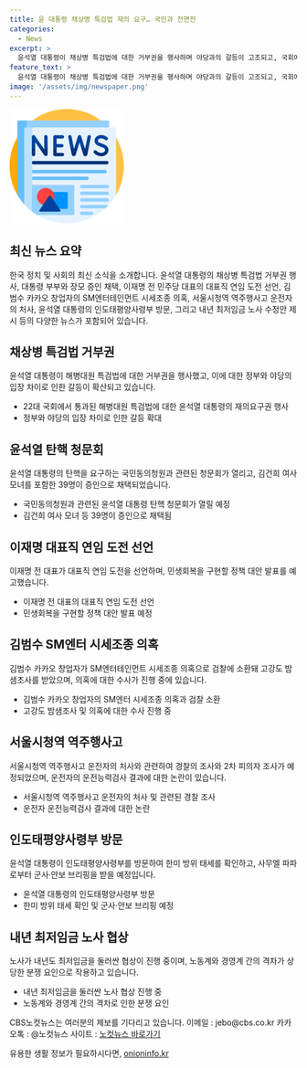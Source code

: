 ```yaml
---
title: 윤 대통령 채상명 특검법 재의 요구… 국민과 전면전
categories:
  - News
excerpt: >
  윤석열 대통령이 채상병 특검법에 대한 거부권을 행사하며 야당과의 갈등이 고조되고, 국회에서 대통령 탄핵 청문회가 열리기로 결정되었습니다. 또한, 이재명 전 민주당 대표의 대표직 연임 도전 선언과 김범수 카카오 창업자의 SM엔터 시세조종 의혹 등이 논란이 되고 있습니다. 이와 함께 시청역 역주행 사고 운전자의 진술과 내년 최저임금 노사 수정안에 대한 협상이 계속되고 있습니다.
feature_text: >
  윤석열 대통령이 채상병 특검법에 대한 거부권을 행사하며 야당과의 갈등이 고조되고, 국회에서 대통령 탄핵 청문회가 열리기로 결정되었습니다. 또한, 이재명 전 민주당 대표의 대표직 연임 도전 선언과 김범수 카카오 창업자의 SM엔터 시세조종 의혹 등이 논란이 되고 있습니다. 이와 함께 시청역 역주행 사고 운전자의 진술과 내년 최저임금 노사 수정안에 대한 협상이 계속되고 있습니다.
image: '/assets/img/newspaper.png'
---
```


<p><img src="/assets/img/newspaper.png" alt="kimp 속보" /></p>

<h2 data-ke-size="size26">최신 뉴스 요약</h2>

<p data-ke-size="size16">한국 정치 및 사회의 최신 소식을 소개합니다. 윤석열 대통령의 채상병 특검법 거부권 행사, 대통령 부부와 장모 증인 채택, 이재명 전 민주당 대표의 대표직 연임 도전 선언, 김범수 카카오 창업자의 SM엔터테인먼트 시세조종 의혹, 서울시청역 역주행사고 운전자의 처사, 윤석열 대통령의 인도태평양사령부 방문, 그리고 내년 최저임금 노사 수정안 제시 등의 다양한 뉴스가 포함되어 있습니다.</p>

<h2 data-ke-size="size26">채상병 특검법 거부권</h2>

<p data-ke-size="size16">윤석열 대통령이 해병대원 특검법에 대한 거부권을 행사했고, 이에 대한 정부와 야당의 입장 차이로 인한 갈등이 확산되고 있습니다. </p>

<ul>
  <li>22대 국회에서 통과된 해병대원 특검법에 대한 윤석열 대통령의 재의요구권 행사</li>
  <li>정부와 야당의 입장 차이로 인한 갈등 확대</li>
</ul>

<h2 data-ke-size="size26">윤석열 탄핵 청문회</h2>

<p data-ke-size="size16">윤석열 대통령의 탄핵을 요구하는 국민동의청원과 관련된 청문회가 열리고, 김건희 여사 모녀를 포함한 39명이 증인으로 채택되었습니다.</p>

<ul>
  <li>국민동의청원과 관련된 윤석열 대통령 탄핵 청문회가 열릴 예정</li>
  <li>김건희 여사 모녀 등 39명이 증인으로 채택됨</li>
</ul>

<h2 data-ke-size="size26">이재명 대표직 연임 도전 선언</h2>

<p data-ke-size="size16">이재명 전 대표가 대표직 연임 도전을 선언하며, 민생회복을 구현할 정책 대안 발표를 예고했습니다.</p>

<ul>
  <li>이재명 전 대표의 대표직 연임 도전 선언</li>
  <li>민생회복을 구현할 정책 대안 발표 예정</li>
</ul>

<h2 data-ke-size="size26">김범수 SM엔터 시세조종 의혹</h2>

<p data-ke-size="size16">김범수 카카오 창업자가 SM엔터테인먼트 시세조종 의혹으로 검찰에 소환돼 고강도 밤샘조사를 받았으며, 의혹에 대한 수사가 진행 중에 있습니다.</p>

<ul>
  <li>김범수 카카오 창업자의 SM엔터 시세조종 의혹과 검찰 소환</li>
  <li>고강도 밤샘조사 및 의혹에 대한 수사 진행 중</li>
</ul>

<h2 data-ke-size="size26">서울시청역 역주행사고</h2>

<p data-ke-size="size16">서울시청역 역주행사고 운전자의 처사와 관련하여 경찰의 조사와 2차 피의자 조사가 예정되었으며, 운전자의 운전능력검사 결과에 대한 논란이 있습니다.</p>

<ul>
  <li>서울시청역 역주행사고 운전자의 처사 및 관련된 경찰 조사</li>
  <li>운전자 운전능력검사 결과에 대한 논란</li>
</ul>

<h2 data-ke-size="size26">인도태평양사령부 방문</h2>

<p data-ke-size="size16">윤석열 대통령이 인도태평양사령부를 방문하여 한미 방위 태세를 확인하고, 사무엘 파파로부터 군사·안보 브리핑을 받을 예정입니다.</p>

<ul>
  <li>윤석열 대통령의 인도태평양사령부 방문</li>
  <li>한미 방위 태세 확인 및 군사·안보 브리핑 예정</li>
</ul>

<h2 data-ke-size="size26">내년 최저임금 노사 협상</h2>

<p data-ke-size="size16">노사가 내년도 최저임금을 둘러싼 협상이 진행 중이며, 노동계와 경영계 간의 격차가 상당한 분쟁 요인으로 작용하고 있습니다. </p>

<ul>
  <li>내년 최저임금을 둘러싼 노사 협상 진행 중</li>
  <li>노동계와 경영계 간의 격차로 인한 분쟁 요인</li>
</ul>

<p data-ke-size="size16">CBS노컷뉴스는 여러분의 제보를 기다리고 있습니다. 이메일 : jebo@cbs.co.kr 카카오톡 : @노컷뉴스 사이트 : <a href="https://url.kr/b71afn">노컷뉴스 바로가기</a></p>
유용한 생활 정보가 필요하시다면, <a href="https://onioninfo.kr" rel="dofollow">onioninfo.kr</a>


